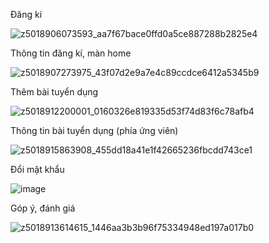 Đăng kí

 ![z5018906073593_aa7f67bace0ffd0a5ce887288b2825e4](https://github.com/langgg621/FinderJob/assets/86795654/6a21b8b0-e586-421d-a000-68ef537b54ff)

Thông tin đăng kí, màn home

 ![z5018907273975_43f07d2e9a7e4c89ccdce6412a5345b9](https://github.com/langgg621/FinderJob/assets/86795654/8740f49c-4861-4802-82ee-2005cb03ac98)

Thêm bài tuyển dụng

![z5018912200001_0160326e819335d53f74d83f6c78afb4](https://github.com/langgg621/FinderJob/assets/86795654/12c3ad52-1ec8-4491-8918-0ce9fff4fceb)
 
Thông tin bài tuyển dụng (phía ứng viên)

![z5018915863908_455dd18a41e1f42665236fbcdd743ce1](https://github.com/langgg621/FinderJob/assets/86795654/f14bcf10-9cf7-4e24-a90f-b6a22756f65d)

Đổi mật khẩu
 
![image](https://github.com/langgg621/FinderJob/assets/86795654/89b53b76-59b1-48c0-8fcf-df1a9199d257)

Góp ý, đánh giá

![z5018913614615_1446aa3b3b96f75334948ed197a017b0](https://github.com/langgg621/FinderJob/assets/86795654/64a4c7fa-904a-47a4-9d2c-0b765d5ecee0)

